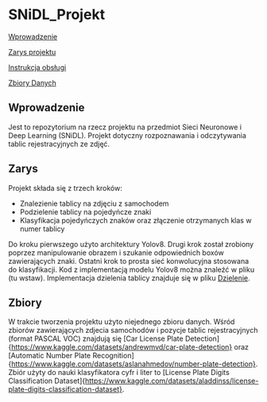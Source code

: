 # SNiDL_Projekt

[Wprowadzenie](#Wprowadzenie)

[Zarys projektu](#Zarys)

[Instrukcja obsługi](#Instrukcja)

[Zbiory Danych](#Zbiory)



## Wprowadzenie

Jest to repozytorium na rzecz projektu na przedmiot Sieci Neuronowe i Deep Learning (SNiDL). Projekt dotyczny rozpoznawania i odczytywania tablic rejestracyjnych ze zdjęć.


## Zarys

Projekt składa się z trzech kroków:

+ Znalezienie tablicy na zdjęciu z samochodem
+ Podzielenie tablicy na pojedyńcze znaki
+ Klasyfikacja pojedyńczych znaków oraz złączenie otrzymanych klas w numer tablicy

Do kroku pierwszego użyto architektury Yolov8. Drugi krok został zrobiony poprzez manipulowanie obrazem i szukanie odpowiednich boxów zawierających znaki. Ostatni krok to prosta sieć konwolucyjna stosowana do klasyfikacji. Kod z implementacją modelu Yolov8 można znaleźć w pliku (tu wstaw). Implementacja dzielenia tablicy znajduje się w pliku [Dzielenie](Dzielenie.ipynb).



## Zbiory
W trakcie tworzenia projektu użyto niejednego zbioru danych. Wśród zbiorów zawierających zdjecia samochodów i pozycje tablic rejestracyjnych (format PASCAL VOC) znajdują się [Car License Plate Detection]{https://www.kaggle.com/datasets/andrewmvd/car-plate-detection} oraz [Automatic Number Plate Recognition]{https://www.kaggle.com/datasets/aslanahmedov/number-plate-detection}. Zbiór użyty do nauki klasyfikatora cyfr i liter to [License Plate Digits Classification Dataset]{https://www.kaggle.com/datasets/aladdinss/license-plate-digits-classification-dataset}.
